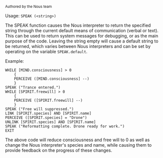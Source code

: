 <sub>Authored by the Nous team</sub>

Usage: `SPEAK (<string>)`

The SPEAK function causes the Nous interpreter to return the specified string through the current default means of communication (verbal or text). This can be used to return system messages for debugging, or as the main purpose of the code. Leaving the string empty will cause a default string to be returned, which varies between Nous interpreters and can be set by operating on the variable `SPEAK.default`.

Example:
```
WHILE [MIND.consciousness] > 0
    {
    PERCEIVE ([MIND.consciousness] --)
    }
SPEAK ("Trance entered.")
WHILE [SPIRIT.freewill] > 0
    {
    PERCEIVE ([SPIRIT.freewill] --)
    }
SPEAK ("Free will suppressed.")
LINK [SPIRIT.species] AND [SPIRIT.name]
PERCEIVE ([SPIRIT.species] = "Drone")
UNLINK [SPIRIT.species] AND [SPIRIT.name]
SPEAK ("Reformatting complete. Drone ready for work.")
EXIT
```

The above code will reduce consciousness and free will to 0 as well as change the Nous interpreter's species and name, while causing them to provide feedback on the progress of these changes.
